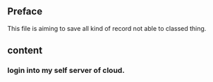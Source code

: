 ## Preface 
This file is aiming to save all kind of record not able to classed thing. 


## content

### login into my self server  of cloud.


